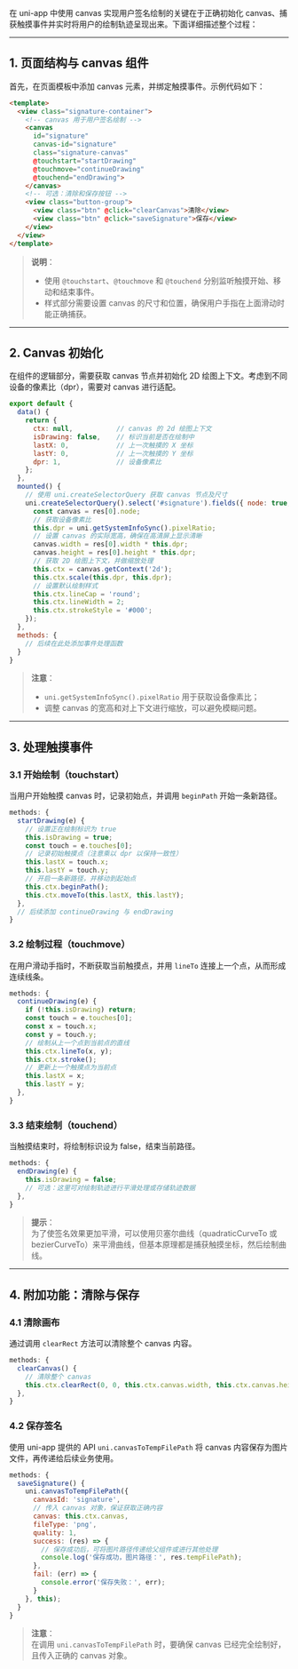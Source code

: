在 uni-app 中使用 canvas 实现用户签名绘制的关键在于正确初始化 canvas、捕获触摸事件并实时将用户的绘制轨迹呈现出来。下面详细描述整个过程：

---

## 1. 页面结构与 canvas 组件

首先，在页面模板中添加 canvas 元素，并绑定触摸事件。示例代码如下：

```html
<template>
  <view class="signature-container">
    <!-- canvas 用于用户签名绘制 -->
    <canvas
      id="signature"
      canvas-id="signature"
      class="signature-canvas"
      @touchstart="startDrawing"
      @touchmove="continueDrawing"
      @touchend="endDrawing">
    </canvas>
    <!-- 可选：清除和保存按钮 -->
    <view class="button-group">
      <view class="btn" @click="clearCanvas">清除</view>
      <view class="btn" @click="saveSignature">保存</view>
    </view>
  </view>
</template>
```

> **说明**：
> - 使用 `@touchstart`、`@touchmove` 和 `@touchend` 分别监听触摸开始、移动和结束事件。
> - 样式部分需要设置 canvas 的尺寸和位置，确保用户手指在上面滑动时能正确捕获。

---

## 2. Canvas 初始化

在组件的逻辑部分，需要获取 canvas 节点并初始化 2D 绘图上下文。考虑到不同设备的像素比（dpr），需要对 canvas 进行适配。

```js
export default {
  data() {
    return {
      ctx: null,           // canvas 的 2d 绘图上下文
      isDrawing: false,    // 标识当前是否在绘制中
      lastX: 0,            // 上一次触摸的 X 坐标
      lastY: 0,            // 上一次触摸的 Y 坐标
      dpr: 1,              // 设备像素比
    };
  },
  mounted() {
    // 使用 uni.createSelectorQuery 获取 canvas 节点及尺寸
    uni.createSelectorQuery().select('#signature').fields({ node: true, size: true }).exec((res) => {
      const canvas = res[0].node;
      // 获取设备像素比
      this.dpr = uni.getSystemInfoSync().pixelRatio;
      // 设置 canvas 的实际宽高，确保在高清屏上显示清晰
      canvas.width = res[0].width * this.dpr;
      canvas.height = res[0].height * this.dpr;
      // 获取 2D 绘图上下文，并做缩放处理
      this.ctx = canvas.getContext('2d');
      this.ctx.scale(this.dpr, this.dpr);
      // 设置默认绘制样式
      this.ctx.lineCap = 'round';
      this.ctx.lineWidth = 2;
      this.ctx.strokeStyle = '#000';
    });
  },
  methods: {
    // 后续在此处添加事件处理函数
  }
}
```

> **注意**：
> - `uni.getSystemInfoSync().pixelRatio` 用于获取设备像素比；
> - 调整 canvas 的宽高和对上下文进行缩放，可以避免模糊问题。

---

## 3. 处理触摸事件

### 3.1 开始绘制（touchstart）

当用户开始触摸 canvas 时，记录初始点，并调用 `beginPath` 开始一条新路径。

```js
methods: {
  startDrawing(e) {
    // 设置正在绘制标识为 true
    this.isDrawing = true;
    const touch = e.touches[0];
    // 记录初始触摸点（注意乘以 dpr 以保持一致性）
    this.lastX = touch.x;
    this.lastY = touch.y;
    // 开启一条新路径，并移动到起始点
    this.ctx.beginPath();
    this.ctx.moveTo(this.lastX, this.lastY);
  },
  // 后续添加 continueDrawing 与 endDrawing
}
```

### 3.2 绘制过程（touchmove）

在用户滑动手指时，不断获取当前触摸点，并用 `lineTo` 连接上一个点，从而形成连续线条。

```js
methods: {
  continueDrawing(e) {
    if (!this.isDrawing) return;
    const touch = e.touches[0];
    const x = touch.x;
    const y = touch.y;
    // 绘制从上一个点到当前点的直线
    this.ctx.lineTo(x, y);
    this.ctx.stroke();
    // 更新上一个触摸点为当前点
    this.lastX = x;
    this.lastY = y;
  },
}
```

### 3.3 结束绘制（touchend）

当触摸结束时，将绘制标识设为 false，结束当前路径。

```js
methods: {
  endDrawing(e) {
    this.isDrawing = false;
    // 可选：这里可对绘制轨迹进行平滑处理或存储轨迹数据
  },
}
```

> **提示**：  
> 为了使签名效果更加平滑，可以使用贝塞尔曲线（quadraticCurveTo 或 bezierCurveTo）来平滑曲线，但基本原理都是捕获触摸坐标，然后绘制曲线。

---

## 4. 附加功能：清除与保存

### 4.1 清除画布

通过调用 `clearRect` 方法可以清除整个 canvas 内容。

```js
methods: {
  clearCanvas() {
    // 清除整个 canvas
    this.ctx.clearRect(0, 0, this.ctx.canvas.width, this.ctx.canvas.height);
  },
}
```

### 4.2 保存签名

使用 uni-app 提供的 API `uni.canvasToTempFilePath` 将 canvas 内容保存为图片文件，再传递给后续业务使用。

```js
methods: {
  saveSignature() {
    uni.canvasToTempFilePath({
      canvasId: 'signature',
      // 传入 canvas 对象，保证获取正确内容
      canvas: this.ctx.canvas,
      fileType: 'png',
      quality: 1,
      success: (res) => {
        // 保存成功后，可将图片路径传递给父组件或进行其他处理
        console.log('保存成功，图片路径：', res.tempFilePath);
      },
      fail: (err) => {
        console.error('保存失败：', err);
      }
    }, this);
  }
}
```

> **注意**：  
> 在调用 `uni.canvasToTempFilePath` 时，要确保 canvas 已经完全绘制好，且传入正确的 canvas 对象。
